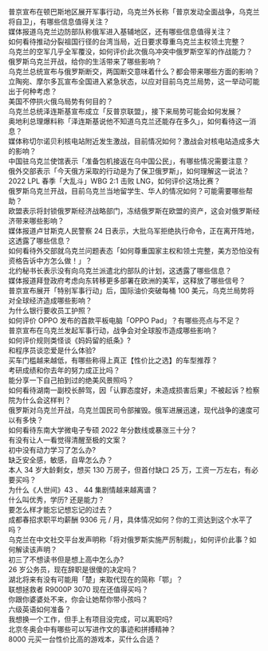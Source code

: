 普京宣布在顿巴斯地区展开军事行动，乌克兰外长称「普京发动全面战争，乌克兰将自卫」，有哪些信息值得关注？  
媒体报道乌克兰边防部队称俄军进入基辅地区，还有哪些信息值得关注？  
如何看待推动分裂祖国行径的台湾当局，近日要求尊重乌克兰主权领土完整？  
乌克兰的空军几乎全军覆没，如何评价此次俄乌冲突中俄罗斯空军的作战能力？  
俄罗斯乌克兰开战，给你的生活带来了哪些影响？  
乌克兰总统宣布与俄罗斯断交，两国断交意味着什么？都会带来哪些方面的影响？  
立陶宛、摩尔多瓦宣布全国进入紧急状态，以应对目前乌克兰局势，这一举动可能出于何种考虑？  
美国不停拱火俄乌局势有何目的？  
乌克兰总统泽连斯基宣布成立「反普京联盟」，接下来局势可能会如何发展？  
奥地利总理爆料称「泽连斯基说他不知道乌克兰还能存在多久」，如何看待这一消息？  
媒体称切尔诺贝利核电站附近发生激战，目前情况如何？激战会对核电站造成多大的影响？  
中国驻乌克兰使馆表示「准备包机接返在乌中国公民」，有哪些情况需要注意？  
俄外交部表示「今天俄方采取的行动是为了保卫俄罗斯」，如何理解这一说法？  
2022 LPL 春季「大乱斗」WBG 2:1 击败 LNG，如何评价这场比赛？  
俄罗斯乌克兰开战，目前乌克兰当地留学生、华人的情况如何？可能需要哪些帮助？  
欧盟表示将封锁俄罗斯经济战略部门，冻结俄罗斯在欧盟的资产，这会对俄罗斯经济带来哪些影响？  
媒体报道卢甘斯克人民警察 24 日表示，大批乌军拒绝执行命令，正在离开阵地，这透露了哪些信息？  
如何看待外交部就乌克兰问题表态「如何尊重国家主权和领土完整，美方恐怕没有资格告诉中方怎么做！」？  
北约秘书长表示没有向乌克兰派遣北约部队的计划，这透露了哪些信息？  
媒体报道拜登政府考虑向东转移更多部署在欧洲的美军，这释放了哪些信号？  
普京宣布展开「特别军事行动」后，国际油价突破每桶 100 美元，乌克兰局势将对全球经济造成哪些影响？  
为什么银行要收员工护照？  
如何评价 OPPO 发布的首款平板电脑「OPPO Pad」？有哪些亮点与不足？  
普京宣布在乌克兰发起军事行动，战争会对全球股市造成哪些影响？  
如何评价规则类怪谈《妈妈留的纸条》?  
和程序员谈恋爱是什么体验?  
买车门槛越来越低，有哪些称得上真正【性价比之选】的车型推荐？  
考研成绩和你去年的努力成正比吗？  
能分享一下自己拍到过的绝美风景照吗？  
如何看待湖南一副校长醉驾，因「认罪态度好，未造成损害后果」不被起诉？检察院为什么会这样判？  
俄罗斯对乌克兰开战，乌克兰国民司令部摧毁。俄军进展迅速，现代战争的速度可以有多快？  
如何看待东南大学微电子专硕 2022 年分数线或暴涨三十分？  
有没有让人一看觉得清醒至极的文案？  
初中没有动力学习了怎么办?  
缺乏安全感，敏感，自卑怎么办？  
本人 34 岁大龄剩女，想买 130 万房子，但首付缺口 25 万，工资一万左右，有必要买吗？  
为什么《人世间》43 、 44 集剧情越来越离谱？  
什么叫优秀，学历? 还是能力？  
要怎么样才能忘记想忘记的过去？  
成都春招求职平均薪酬 9306 元 / 月，具体情况如何？你的工资达到这个水平了吗？  
乌克兰在中文社交平台发声明称「将对俄罗斯实施严厉制裁」，如何评价此事？如何解读该声明？  
初三了不想读书但是想上高中怎么办?  
26 岁公务员，现在辞职是很傻的决定吗？  
湖北将来有没有可能用「楚」来取代现在的简称「鄂」？  
联想拯救者 R9000P 3070 现在还值得买吗？  
你跟你婆婆处不来，你会让她帮你带小孩吗？  
六级英语如何准备？  
我想换一个工作，但手上有项目没完成，可以离职吗?  
北京冬奥会中有哪些可以写进作文的事迹和拼搏精神？  
8000 元买一台性价比高的游戏本，买什么合适？  
